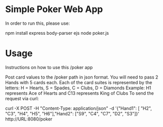 # Simple Poker Web App

In order to run this, please use:

npm install express body-parser ejs
node poker.js

# Usage

Instructions on how to use this /poker app

Post card values to the /poker path in json format. You will need to pass 2 Hands with 5 cards each.
Each of the card suites is represented by the letters: H = Hearts, S = Spades, C = Clubs, D = Diamonds
Example: H1 represents Ace of Hearts and C13 represents King of Clubs
To send the request via curl:

curl -X POST -H "Content-Type: application/json" -d '{"Hand1": [ "H2", "C3", "H4", "H5", "H6"],"Hand2": ["S9", "C4", "C7", "D2", "S3"]}' http://URL:8080/poker

